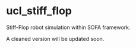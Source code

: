 # ucl_stiff_flop

Stiff-Flop robot simulation within SOFA framework.

A cleaned version will be updated soon.
